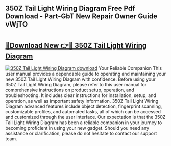 ## 350Z Tail Light Wiring Diagram Free Pdf Download - Part-GbT New Repair Owner Guide vWjTO

# <h2><a href="http://dfi3t7m.blite.top/?on=350Z+Tail+Light+Wiring+Diagram">🔗Download New 👉🔴 350Z Tail Light Wiring Diagram</a></h2>

[![350Z Tail Light Wiring Diagram download](https://i.imgur.com/lujVjoI.png)](http://dfi3t7m.blite.top/?on=350Z+Tail+Light+Wiring+Diagram)
Your Reliable Companion This user manual provides a dependable guide to operating and maintaining your new 350Z Tail Light Wiring Diagram with confidence. Before using your 350Z Tail Light Wiring Diagram, please refer to this user manual for comprehensive instructions on product setup, operation, and troubleshooting. It includes clear instructions for installation, setup, and operation, as well as important safety information. 350Z Tail Light Wiring Diagram advanced features include object detection, fingerprint scanning, customizable profiles, and automated tasks, all of which can be accessed and customized through the user interface. Our expectation is that the 350Z Tail Light Wiring Diagram has been a reliable companion in your journey to becoming proficient in using your new gadget. Should you need any assistance or clarification, please do not hesitate to contact our support team.

